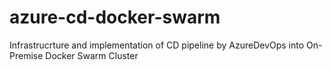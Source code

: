 # azure-cd-docker-swarm
Infrastrucrture and implementation of CD pipeline by AzureDevOps into On-Premise Docker Swarm Cluster
